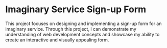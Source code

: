 # Imaginary Service Sign-up Form
 This project focuses on designing and implementing a sign-up form for an imaginary service. Through this project, I can demonstrate my understanding of web development concepts and showcase my ability to create an interactive and visually appealing form.
